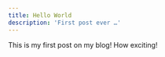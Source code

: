 ```yaml
---
title: Hello World
description: 'First post ever …'
---
```


This is my first post on my blog! How exciting!
